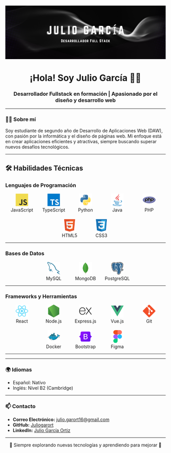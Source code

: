 <!-- Banner -->
<p align="center">
  <img src="JulioGarcía.png" alt="Banner_JGO">
</p>

<h1 align="center">¡Hola! Soy Julio García 🖖🏼</h1>
<h3 align="center">Desarrollador Fullstack en formación | Apasionado por el diseño y desarrollo web</h3>

---

### 👨‍💻 **Sobre mí**
Soy estudiante de segundo año de Desarrollo de Aplicaciones Web (DAW), con pasión por la informática y el diseño de páginas web. Mi enfoque está en crear aplicaciones eficientes y atractivas, siempre buscando superar nuevos desafíos tecnológicos.

---
## 🛠️ Habilidades Técnicas

### Lenguajes de Programación
<div style="display: flex; flex-wrap: wrap; gap: 20px; justify-content: center; align-items: center;">
  <div style="text-align: center; width: 80px;">
    <img src="https://raw.githubusercontent.com/devicons/devicon/master/icons/javascript/javascript-original.svg" alt="JavaScript" width="40" height="40">
    <div>JavaScript</div>
  </div>
  <div style="text-align: center; width: 80px;">
    <img src="https://raw.githubusercontent.com/devicons/devicon/master/icons/typescript/typescript-original.svg" alt="TypeScript" width="40" height="40">
    <div>TypeScript</div>
  </div>
  <div style="text-align: center; width: 80px;">
    <img src="https://raw.githubusercontent.com/devicons/devicon/master/icons/python/python-original.svg" alt="Python" width="40" height="40">
    <div>Python</div>
  </div>
  <div style="text-align: center; width: 80px;">
    <img src="https://raw.githubusercontent.com/devicons/devicon/master/icons/java/java-original.svg" alt="Java" width="40" height="40">
    <div>Java</div>
  </div>
  <div style="text-align: center; width: 80px;">
    <img src="https://raw.githubusercontent.com/devicons/devicon/master/icons/php/php-original.svg" alt="PHP" width="40" height="40">
    <div>PHP</div>
  </div>
  <div style="text-align: center; width: 80px;">
    <img src="https://raw.githubusercontent.com/devicons/devicon/master/icons/html5/html5-original.svg" alt="HTML5" width="40" height="40">
    <div>HTML5</div>
  </div>
  <div style="text-align: center; width: 80px;">
    <img src="https://raw.githubusercontent.com/devicons/devicon/master/icons/css3/css3-original.svg" alt="CSS3" width="40" height="40">
    <div>CSS3</div>
  </div>
</div>

---

### Bases de Datos
<div style="display: flex; flex-wrap: wrap; gap: 20px; justify-content: center; align-items: center;">
  <div style="text-align: center; width: 80px;">
    <img src="https://raw.githubusercontent.com/devicons/devicon/master/icons/mysql/mysql-original.svg" alt="MySQL" width="40" height="40">
    <div>MySQL</div>
  </div>
  <div style="text-align: center; width: 80px;">
    <img src="https://raw.githubusercontent.com/devicons/devicon/master/icons/mongodb/mongodb-original.svg" alt="MongoDB" width="40" height="40">
    <div>MongoDB</div>
  </div>
  <div style="text-align: center; width: 80px;">
    <img src="https://raw.githubusercontent.com/devicons/devicon/master/icons/postgresql/postgresql-original.svg" alt="PostgreSQL" width="40" height="40">
    <div>PostgreSQL</div>
  </div>
</div>

---

### Frameworks y Herramientas
<div style="display: flex; flex-wrap: wrap; gap: 20px; justify-content: center; align-items: center;">
  <div style="text-align: center; width: 80px;">
    <img src="https://raw.githubusercontent.com/devicons/devicon/master/icons/react/react-original.svg" alt="React" width="40" height="40">
    <div>React</div>
  </div>
  <div style="text-align: center; width: 80px;">
    <img src="https://raw.githubusercontent.com/devicons/devicon/master/icons/nodejs/nodejs-original.svg" alt="Node.js" width="40" height="40">
    <div>Node.js</div>
  </div>
  <div style="text-align: center; width: 80px;">
    <img src="https://raw.githubusercontent.com/devicons/devicon/master/icons/express/express-original.svg" alt="Express.js" width="40" height="40">
    <div>Express.js</div>
  </div>
  <div style="text-align: center; width: 80px;">
    <img src="https://raw.githubusercontent.com/devicons/devicon/master/icons/vuejs/vuejs-original.svg" alt="Vue.js" width="40" height="40">
    <div>Vue.js</div>
  </div>
  <div style="text-align: center; width: 80px;">
    <img src="https://raw.githubusercontent.com/devicons/devicon/master/icons/git/git-original.svg" alt="Git" width="40" height="40">
    <div>Git</div>
  </div>
  <div style="text-align: center; width: 80px;">
    <img src="https://raw.githubusercontent.com/devicons/devicon/master/icons/docker/docker-original.svg" alt="Docker" width="40" height="40">
    <div>Docker</div>
  </div>
  <div style="text-align: center; width: 80px;">
    <img src="https://raw.githubusercontent.com/devicons/devicon/master/icons/bootstrap/bootstrap-original.svg" alt="Bootstrap" width="40" height="40">
    <div>Bootstrap</div>
  </div>
  <div style="text-align: center; width: 80px;">
    <img src="https://raw.githubusercontent.com/devicons/devicon/master/icons/figma/figma-original.svg" alt="Figma" width="40" height="40">
    <div>Figma</div>
  </div>
</div>

---





---

### 🌍 **Idiomas**
- Español: Nativo  
- Inglés: Nivel B2 (Cambridge)

---

### 📫 **Contacto**
- **Correo Electrónico:** julio.garort16@gmail.com  
- **GitHub:** [Juliogarort](https://github.com/Juliogarort)  
- **LinkedIn:** [Julio García Ortiz](https://www.linkedin.com/in/julio-garc%C3%ADa-ortiz-742012237/)  

---

<p align="center">
  🚀 Siempre explorando nuevas tecnologías y aprendiendo para mejorar 🌟
</p>
